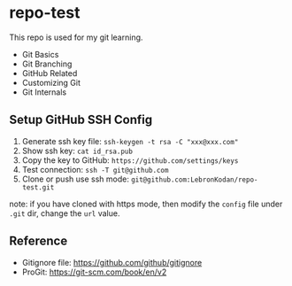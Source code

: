 repo-test
=========

This repo is used for my git learning.

- Git Basics
- Git Branching
- GitHub Related
- Customizing Git
- Git Internals

## Setup GitHub SSH Config
1. Generate ssh key file: `ssh-keygen -t rsa -C "xxx@xxx.com"`
2. Show ssh key: `cat id_rsa.pub`
3. Copy the key to GitHub: `https://github.com/settings/keys`
4. Test connection: `ssh -T git@github.com`
5. Clone or push use ssh mode: `git@github.com:LebronKodan/repo-test.git`

note: if you have cloned with https mode, then modify the `config` file under `.git` dir, change the `url` value.

## Reference
- Gitignore file: https://github.com/github/gitignore
- ProGit: https://git-scm.com/book/en/v2
